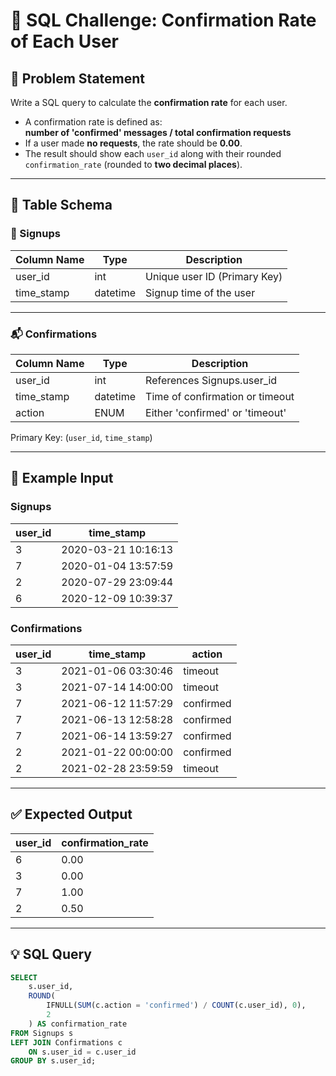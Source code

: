 # 📩 SQL Challenge: Confirmation Rate of Each User

## 📄 Problem Statement

Write a SQL query to calculate the **confirmation rate** for each user.

- A confirmation rate is defined as:  
  **number of 'confirmed' messages / total confirmation requests**  
- If a user made **no requests**, the rate should be **0.00**.
- The result should show each `user_id` along with their rounded `confirmation_rate` (rounded to **two decimal places**).

---

## 🧮 Table Schema

### 🧾 Signups

| Column Name | Type     | Description                     |
|-------------|----------|---------------------------------|
| user_id     | int      | Unique user ID (Primary Key)    |
| time_stamp  | datetime | Signup time of the user         |

---

### 📬 Confirmations

| Column Name | Type     | Description                                     |
|-------------|----------|-------------------------------------------------|
| user_id     | int      | References Signups.user_id                     |
| time_stamp  | datetime | Time of confirmation or timeout                 |
| action      | ENUM     | Either 'confirmed' or 'timeout'                |

Primary Key: (`user_id`, `time_stamp`)

---

## 🧪 Example Input

### Signups

| user_id | time_stamp          |
|---------|---------------------|
| 3       | 2020-03-21 10:16:13 |
| 7       | 2020-01-04 13:57:59 |
| 2       | 2020-07-29 23:09:44 |
| 6       | 2020-12-09 10:39:37 |

### Confirmations

| user_id | time_stamp          | action    |
|---------|---------------------|-----------|
| 3       | 2021-01-06 03:30:46 | timeout   |
| 3       | 2021-07-14 14:00:00 | timeout   |
| 7       | 2021-06-12 11:57:29 | confirmed |
| 7       | 2021-06-13 12:58:28 | confirmed |
| 7       | 2021-06-14 13:59:27 | confirmed |
| 2       | 2021-01-22 00:00:00 | confirmed |
| 2       | 2021-02-28 23:59:59 | timeout   |

---

## ✅ Expected Output

| user_id | confirmation_rate |
|---------|-------------------|
| 6       | 0.00              |
| 3       | 0.00              |
| 7       | 1.00              |
| 2       | 0.50              |

---

## 💡 SQL Query

```sql
SELECT 
    s.user_id,
    ROUND(
        IFNULL(SUM(c.action = 'confirmed') / COUNT(c.user_id), 0),
        2
    ) AS confirmation_rate
FROM Signups s
LEFT JOIN Confirmations c
    ON s.user_id = c.user_id
GROUP BY s.user_id;

